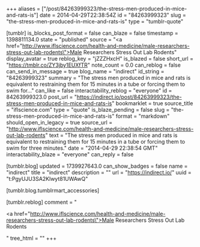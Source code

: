 +++
aliases = ["/post/84263999323/the-stress-men-produced-in-mice-and-rats-is"]
date = 2014-04-29T22:38:54Z
id = "84263999323"
slug = "the-stress-men-produced-in-mice-and-rats-is"
type = "tumblr-quote"

[tumblr]
is_blocks_post_format = false
can_blaze = false
timestamp = 1398811134.0
state = "published"
source = "<a href=\"http://www.iflscience.com/health-and-medicine/male-researchers-stress-out-lab-rodents\">Male Researchers Stress Out Lab Rodents</a>"
display_avatar = true
reblog_key = "jZZZHxcH"
is_blazed = false
short_url = "https://tmblr.co/ZY3jby1EUXfTR"
note_count = 0.0
can_reblog = false
can_send_in_message = true
blog_name = "indirect"
id_string = "84263999323"
summary = "The stress men produced in mice and rats is equivalent to restraining them for 15 minutes in a tube or forcing them to swim for..."
can_like = false
interactability_reblog = "everyone"
id = 84263999323.0
post_url = "https://indirect.io/post/84263999323/the-stress-men-produced-in-mice-and-rats-is"
bookmarklet = true
source_title = "iflscience.com"
type = "quote"
is_blaze_pending = false
slug = "the-stress-men-produced-in-mice-and-rats-is"
format = "markdown"
should_open_in_legacy = true
source_url = "http://www.iflscience.com/health-and-medicine/male-researchers-stress-out-lab-rodents"
text = "The stress men produced in mice and rats is equivalent to restraining them for 15 minutes in a tube or forcing them to swim for three minutes."
date = "2014-04-29 22:38:54 GMT"
interactability_blaze = "everyone"
can_reply = false

[tumblr.blog]
updated = 1739927643.0
can_show_badges = false
name = "indirect"
title = "indirect"
description = ""
url = "https://indirect.io/"
uuid = "t:PgyUJU3SA2Klwyt81UWAwQ"

[tumblr.blog.tumblrmart_accessories]

[tumblr.reblog]
comment = "<p><a href=\"http://www.iflscience.com/health-and-medicine/male-researchers-stress-out-lab-rodents\">Male Researchers Stress Out Lab Rodents</a></p>"
tree_html = ""
+++
